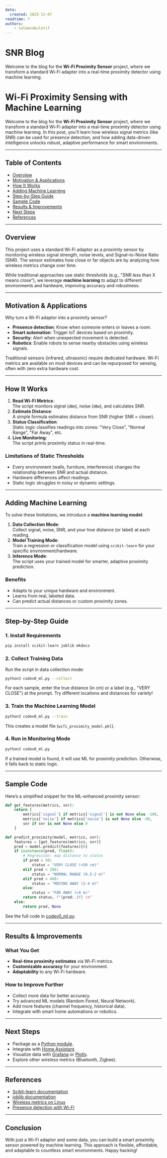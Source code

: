 ```yaml
---
date:
  created: 2025-12-07
readtime: 7
authors:
    - salmanabulatif
---
```


# SNR Blog

Welcome to the blog for the **Wi-Fi Proximity Sensor** project, where we transform a standard Wi-Fi adapter into a real-time proximity detector using machine learning.

<!-- more -->

# Wi-Fi Proximity Sensing with Machine Learning

Welcome to the blog for the **Wi-Fi Proximity Sensor** project, where we transform a standard Wi-Fi adapter into a real-time proximity detector using machine learning. In this post, you'll learn how wireless signal metrics (like SNR) can be used for presence detection, and how adding data-driven intelligence unlocks robust, adaptive performance for smart environments.

---

## Table of Contents

- [Overview](#overview)
- [Motivation & Applications](#motivation--applications)
- [How It Works](#how-it-works)
- [Adding Machine Learning](#adding-machine-learning)
- [Step-by-Step Guide](#step-by-step-guide)
- [Sample Code](#sample-code)
- [Results & Improvements](#results--improvements)
- [Next Steps](#next-steps)
- [References](#references)

---

## Overview

This project uses a standard Wi-Fi adaptor as a proximity sensor by monitoring wireless signal strength, noise levels, and Signal-to-Noise Ratio (SNR). The sensor estimates how close or far objects are by analyzing how wireless metrics change over time.

While traditional approaches use static thresholds (e.g., "SNR less than X means close"), we leverage **machine learning** to adapt to different environments and hardware, improving accuracy and robustness.

---

## Motivation & Applications

Why turn a Wi-Fi adaptor into a proximity sensor?

- **Presence detection**: Know when someone enters or leaves a room.
- **Smart automation**: Trigger IoT devices based on proximity.
- **Security**: Alert when unexpected movement is detected.
- **Robotics**: Enable robots to sense nearby obstacles using wireless signals.

Traditional sensors (infrared, ultrasonic) require dedicated hardware. Wi-Fi metrics are available on most devices and can be repurposed for sensing, often with zero extra hardware cost.

---

## How It Works

1. **Read Wi-Fi Metrics**:  
   The script monitors signal (`dBm`), noise (`dBm`), and calculates SNR.
2. **Estimate Distance**:  
   A simple formula estimates distance from SNR (higher SNR = closer).
3. **Status Classification**:  
   Static logic classifies readings into zones: "Very Close", "Normal Range", "Far Away", etc.
4. **Live Monitoring**:  
   The script prints proximity status in real-time.

### Limitations of Static Thresholds

- Every environment (walls, furniture, interference) changes the relationship between SNR and actual distance.
- Hardware differences affect readings.
- Static logic struggles in noisy or dynamic settings.

---

## Adding Machine Learning

To solve these limitations, we introduce a **machine learning model**:

1. **Data Collection Mode**:  
   Collect signal, noise, SNR, and your true distance (or label) at each reading.
2. **Model Training Mode**:  
   Train a regression or classification model using `scikit-learn` for your specific environment/hardware.
3. **Inference Mode**:  
   The script uses your trained model for smarter, adaptive proximity prediction.

### Benefits

- Adapts to your unique hardware and environment.
- Learns from real, labeled data.
- Can predict actual distances or custom proximity zones.

---

## Step-by-Step Guide

### 1. Install Requirements

```sh
pip install scikit-learn joblib mkdocs
```

### 2. Collect Training Data

Run the script in data collection mode:

```sh
python3 codev0_ml.py --collect
```

For each sample, enter the true distance (in cm) or a label (e.g., "VERY CLOSE") at the prompt. Try different locations and distances for variety!

### 3. Train the Machine Learning Model

```sh
python3 codev0_ml.py --train
```

This creates a model file (`wifi_proximity_model.pkl`).

### 4. Run in Monitoring Mode

```sh
python3 codev0_ml.py
```

If a trained model is found, it will use ML for proximity prediction. Otherwise, it falls back to static logic.

---

## Sample Code

Here’s a simplified snippet for the ML-enhanced proximity sensor:

```python
def get_features(metrics, snr):
    return [
        metrics['signal'] if metrics['signal'] is not None else -100,
        metrics['noise'] if metrics['noise'] is not None else -90,
        snr if snr is not None else 0
    ]

def predict_proximity(model, metrics, snr):
    features = [get_features(metrics, snr)]
    pred = model.predict(features)[0]
    if isinstance(pred, float):
        # Regression: map distance to status
        if pred < 50:
            status = "VERY CLOSE (<50 cm)"
        elif pred < 200:
            status = "NORMAL RANGE (0.5-2 m)"
        elif pred < 400:
            status = "MOVING AWAY (2-4 m)"
        else:
            status = "FAR AWAY (>4 m)"
        return status, f"{pred:.1f} cm"
    else:
        return pred, None
```

See the full code in [codev0_ml.py](./codev0_ml.py).

---

## Results & Improvements

### What You Get

- **Real-time proximity estimates** via Wi-Fi metrics.
- **Customizable accuracy** for your environment.
- **Adaptability** to any Wi-Fi hardware.

### How to Improve Further

- Collect more data for better accuracy.
- Try advanced ML models (Random Forest, Neural Network).
- Add more features (channel frequency, historical data).
- Integrate with smart home automations or robotics.

---

## Next Steps

- Package as a [Python module](https://packaging.python.org/tutorials/packaging-projects/).
- Integrate with [Home Assistant](https://www.home-assistant.io/).
- Visualize data with [Grafana](https://grafana.com/) or [Plotly](https://plotly.com/).
- Explore other wireless metrics (Bluetooth, Zigbee).

---

## References

- [Scikit-learn documentation](https://scikit-learn.org/)
- [joblib documentation](https://joblib.readthedocs.io/)
- [Wireless metrics on Linux](https://wireless.wiki.kernel.org/)
- [Presence detection with Wi-Fi](https://www.sciencedirect.com/science/article/pii/S1570870516307057)

---

## Conclusion

With just a Wi-Fi adaptor and some data, you can build a smart proximity sensor powered by machine learning. This approach is flexible, affordable, and adaptable to countless smart environments. Happy hacking!

